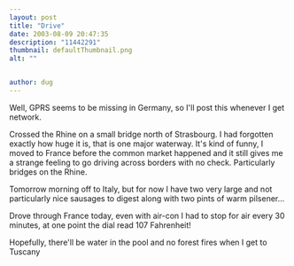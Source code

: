 ```yaml
---
layout: post
title: "Drive"
date: 2003-08-09 20:47:35
description: "11442291"
thumbnail: defaultThumbnail.png
alt: ""


author: dug
---
```


<p>Well, <span class="caps">GPRS </span>seems to be missing in Germany, so I'll post this whenever I get network.</p>

<p>Crossed the Rhine on a small bridge north of Strasbourg. I had forgotten exactly how huge it is, that is one major waterway. It's kind of funny, I moved to France before the common market happened and it still gives me a strange feeling to go driving across borders with no check. Particularly bridges on the Rhine.</p>

<p>Tomorrow morning off to Italy, but for now I have two very large and not particularly nice sausages to digest along with two pints of warm pilsener...</p>

<p>Drove through France today, even with air-con I had to stop for air every 30 minutes, at one point the dial read 107 Fahrenheit!</p>

<p>Hopefully, there'll be water in the pool and no forest fires when I get to Tuscany</p>
